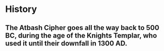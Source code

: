 # History
## The Atbash Cipher goes all the way back to 500 BC, during the age of the Knights Templar, who used it until their downfall in 1300 AD.


